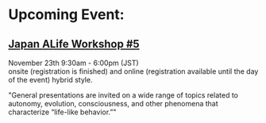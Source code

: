 # Upcoming Event:

## [Japan ALife Workshop #5](https://alife-japan.org/archives/event/第5回人工生命研究会)
November 23th 9:30am - 6:00pm (JST)  
onsite (registration is finished) and online (registration available until the day of the event) hybrid style.  
  
"General presentations are invited on a wide range of topics related to autonomy, evolution, consciousness, and other phenomena that characterize “life-like behavior.”"

